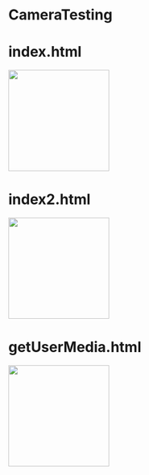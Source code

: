 # CameraTesting

# index.html
<img src="https://bobbyleung001.github.io/CameraTesting/qr/index.png" width="200">

# index2.html
<img src="https://bobbyleung001.github.io/CameraTesting/qr/index2.png" width="200">

# getUserMedia.html
<img src="https://bobbyleung001.github.io/CameraTesting/qr/getUserMedia.png" width="200">
